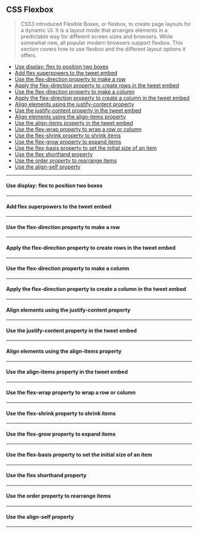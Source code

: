 ## CSS Flexbox

> CSS3 introduced Flexible Boxes, or flexbox, to create page layouts for a dynamic UI. It is a layout mode that arranges elements in a predictable way for different screen sizes and browsers. While somewhat new, all popular modern browsers support flexbox. This section covers how to use flexbox and the different layout options it offers.

- [Use display: flex to position two boxes][1]
- [Add flex superpowers to the tweet embed][2]
- [Use the flex-direction property to make a row][3]
- [Apply the flex-direction property to create rows in the tweet embed][4]
- [Use the flex-direction property to make a column][5]
- [Apply the flex-direction property to create a column in the tweet embed][6]
- [Align elements using the justify-content property][7]
- [Use the justify-content property in the tweet embed][8]
- [Align elements using the align-items property][9]
- [Use the align-items property in the tweet embed][10]
- [Use the flex-wrap property to wrap a row or column][11]
- [Use the flex-shrink property to shrink items][12]
- [Use the flex-grow property to expand items][13]
- [Use the flex-basis property to set the initial size of an item][14]
- [Use the flex shorthand property][15]
- [Use the order property to rearrange items][16]
- [Use the align-self property][17]

----

#### Use display: flex to position two boxes

----

#### Add flex superpowers to the tweet embed

----

#### Use the flex-direction property to make a row

----

#### Apply the flex-direction property to create rows in the tweet embed

----

#### Use the flex-direction property to make a column

----

#### Apply the flex-direction property to create a column in the tweet embed

----

#### Align elements using the justify-content property

----

#### Use the justify-content property in the tweet embed

----

#### Align elements using the align-items property

----

#### Use the align-items property in the tweet embed

----

#### Use the flex-wrap property to wrap a row or column

----

#### Use the flex-shrink property to shrink items

----

#### Use the flex-grow property to expand items

----

#### Use the flex-basis property to set the initial size of an item

----

#### Use the flex shorthand property

----

#### Use the order property to rearrange items

----

#### Use the align-self property

----


[1]: #use-display:-flex-to-position-two-boxes
[2]: #add-flex-superpowers-to-the-tweet-embed
[3]: #use-the-flex-direction-property-to-make-a-row
[4]: #apply-the-flex-direction-property-to-create-rows-in-the-tweet-embed
[5]: #use-the-flex-direction-property-to-make-a-column
[6]: #apply-the-flex-direction-property-to-create-a-column-in-the-tweet-embed
[7]: #align-elements-using-the-justify-content-property
[8]: #use-the-justify-content-property-in-the-tweet-embed
[9]: #align-elements-using-the-align-items-property
[10]: #use-the-align-items-property-in-the-tweet-embed
[11]: #use-the-flex-wrap-property-to-wrap-a-row-or-column
[12]: #use-the-flex-shrink-property-to-shrink-items
[13]: #use-the-flex-grow-property-to-expand-items
[14]: #use-the-flex-basis-property-to-set-the-initial-size-of-an-item
[15]: #use-the-flex-shorthand-property
[16]: #use-the-order-property-to-rearrange-items
[17]: #use-the-align-self-property
